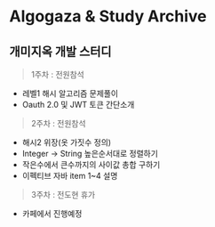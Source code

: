 # Algogaza & Study Archive

## 개미지옥 개발 스터디

>1주차 : 전원참석
 - 레벨1 해시 알고리즘 문제풀이
 - Oauth 2.0 및 JWT 토큰 간단소개

>2주차 : 전원참석
 - 해시2 위장(옷 가짓수 정의)
 - Integer -> String 높은순서대로 정렬하기
 - 작은수에서 큰수까지의 사이값 총합 구하기
 - 이펙티브 자바 item 1~4 설명
 
>3주차 : 전도현 휴가
 - 카페에서 진행예정
